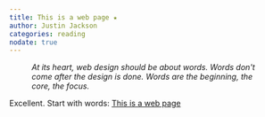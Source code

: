 ```yaml
---
title: This is a web page ★
author: Justin Jackson
categories: reading
nodate: true
---
```

<figure><i>At its heart, web design should be about words. Words don't come after the design is done. Words are the beginning, the core, the focus.</i></figure>

Excellent. Start with words: [This is a web page](https://justinjackson.ca/words.html)